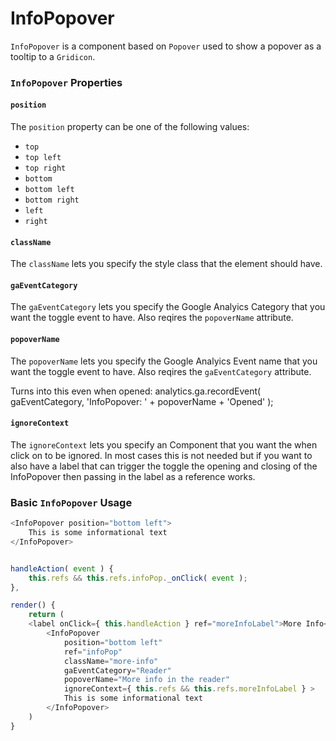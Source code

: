 InfoPopover
===========

`InfoPopover` is a component based on `Popover` used to show a popover as a tooltip to a `Gridicon`.

### `InfoPopover` Properties

#### `position`

The `position` property can be one of the following values:

- `top`
- `top left`
- `top right`
- `bottom`
- `bottom left`
- `bottom right`
- `left`
- `right`

#### `className`

The `className` lets you specify the style class that the element should have.

#### `gaEventCategory` 

The `gaEventCategory` lets you specify the Google Analyics Category that you want the toggle event to have. 
Also reqires the `popoverName` attribute. 

#### `popoverName` 

The `popoverName` lets you specify the Google Analyics Event name that you want the toggle event to have. 
Also reqires the `gaEventCategory` attribute. 

Turns into this even when opened: 
analytics.ga.recordEvent( gaEventCategory, 'InfoPopover: ' + popoverName + 'Opened' );

#### `ignoreContext`

The `ignoreContext` lets you specify an Component that you want the when click on to be ignored. 
In most cases this is not needed but if you want to also have a label that can trigger the toggle 
the opening and closing of the InfoPopover then passing in the label as a reference works.


### Basic `InfoPopover` Usage

```js
<InfoPopover position="bottom left">
    This is some informational text
</InfoPopover>
```


```js

handleAction( event ) {	
	this.refs && this.refs.infoPop._onClick( event );
},

render() {
	return (
	<label onClick={ this.handleAction } ref="moreInfoLabel">More Info</label>
		<InfoPopover 
			position="bottom left" 
			ref="infoPop"
			className="more-info" 
			gaEventCategory="Reader"
			popoverName="More info in the reader"
			ignoreContext={ this.refs && this.refs.moreInfoLabel } >
    		This is some informational text
		</InfoPopover>
	)
}

```
